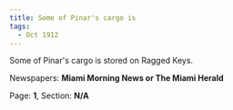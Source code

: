 ```yaml
---  
title: Some of Pinar's cargo is  
tags:  
  - Oct 1912  
---  
```

  
Some of Pinar's cargo is stored on Ragged Keys.  
  
Newspapers: **Miami Morning News or The Miami Herald**  
  
Page: **1**, Section: **N/A** 

